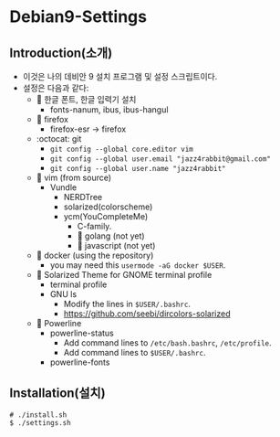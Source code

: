 # Debian9-Settings

## Introduction(소개)
* 이것은 나의 데비안 9 설치 프로그램 및 설정 스크립트이다.
* 설정은 다음과 같다:
  * :minibus: 한글 폰트, 한글 입력기 설치
    * fonts-nanum, ibus, ibus-hangul
  * 🦊 firefox
    * firefox-esr -> firefox 
  * :octocat: git
    * `git config --global core.editor vim`
    * `git config --global user.email "jazz4rabbit@gmail.com"`
    * `git config --global user.name "jazz4rabbit"`
  * :pencil: vim (from source)
    * Vundle
      * NERDTree
      * solarized(colorscheme)
      * ycm(YouCompleteMe)
        * C-family.
        * :construction: golang (not yet)
        * :construction: javascript (not yet)
  * :whale: docker (using the repository)
    * you may need this `usermode -aG docker $USER`.
  * :art: Solarized Theme for GNOME terminal profile
    * terminal profile
    * GNU ls
      * Modify the lines in `$USER/.bashrc`.
      * https://github.com/seebi/dircolors-solarized
  * :art: Powerline
    * powerline-status 
      * Add command lines to `/etc/bash.bashrc`, `/etc/profile`.
      * Add command lines to `$USER/.bashrc`.
    * powerline-fonts

## Installation(설치)
```
# ./install.sh
$ ./settings.sh
```
